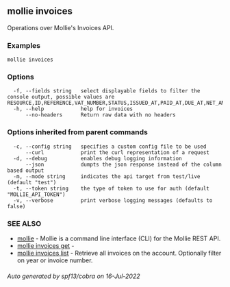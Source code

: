 ## mollie invoices

Operations over Mollie's Invoices API.

### Examples

```
mollie invoices
```

### Options

```
  -f, --fields string   select displayable fields to filter the console output, possible values are RESOURCE,ID,REFERENCE,VAT_NUMBER,STATUS,ISSUED_AT,PAID_AT,DUE_AT,NET_AMOUNT,VAT_AMOUNT,GROSS_AMOUNT
  -h, --help            help for invoices
      --no-headers      Return raw data with no headers
```

### Options inherited from parent commands

```
  -c, --config string   specifies a custom config file to be used
      --curl            print the curl representation of a request
  -d, --debug           enables debug logging information
      --json            dumpts the json response instead of the column based output
  -m, --mode string     indicates the api target from test/live (default "test")
  -t, --token string    the type of token to use for auth (default "MOLLIE_API_TOKEN")
  -v, --verbose         print verbose logging messages (defaults to false)
```

### SEE ALSO

* [mollie](mollie.md)	 - Mollie is a command line interface (CLI) for the Mollie REST API.
* [mollie invoices get](mollie_invoices_get.md)	 - 
* [mollie invoices list](mollie_invoices_list.md)	 - Retrieve all invoices on the account. Optionally filter on year or invoice number.

###### Auto generated by spf13/cobra on 16-Jul-2022
